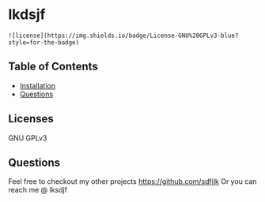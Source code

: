 # lkdsjf

    ![license](https://img.shields.io/badge/License-GNU%20GPLv3-blue?style=for-the-badge)


## Table of Contents
* [Installation](#installation)
* [Questions](#questions)









## Licenses

GNU GPLv3

## Questions  

Feel free to checkout my other projects https://github.com/sdfjlk
Or you can reach me @ lksdjf
